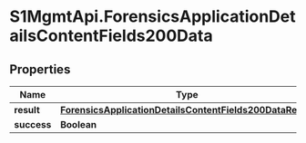 # S1MgmtApi.ForensicsApplicationDetailsContentFields200Data

## Properties
Name | Type | Description | Notes
------------ | ------------- | ------------- | -------------
**result** | [**ForensicsApplicationDetailsContentFields200DataResult**](ForensicsApplicationDetailsContentFields200DataResult.md) |  | [optional] 
**success** | **Boolean** | Success | [optional] 


